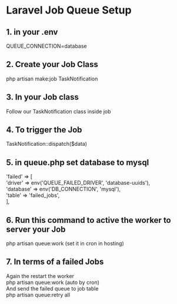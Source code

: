 # Laravel Job Queue Setup

## 1. in your .env
QUEUE_CONNECTION=database

## 2. Create your Job Class
php artisan make:job TaskNotification

## 3. In your Job class
Follow our TaskNotification class inside job

## 4. To trigger the Job 
TaskNotification::dispatch($data)

## 5. in queue.php set database to mysql
'failed' => [<br>
    'driver' => env('QUEUE_FAILED_DRIVER', 'database-uuids'),<br>
    'database' => env('DB_CONNECTION', 'mysql'),<br>
    'table' => 'failed_jobs',<br>
],

## 6. Run this command to active the worker to server your Job
php artisan queue:work (set it in cron in hosting)

## 7. In terms of a failed Jobs
Again the restart the worker<br>
php artisan queue:work (auto by cron)<br>
And send the failed queue to job table<br>
php artisan queue:retry all
